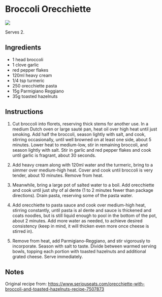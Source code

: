 # Broccoli Orecchiette
![](https://www.seriouseats.com/thmb/w8pvUxsKLOB6R4Q71bCMcpwew_4=/750x0/filters:no_upscale():max_bytes(150000):strip_icc():format(webp)/20230530-SEA-Broccoliorecchiette-AmandaSuarez-16-a005aec0dcd1443f9dce2c4f1a7f7019.jpg)

Serves 2.

## Ingredients
- 1 head broccoli
- 1 clove garlic
- red pepper flakes
- 120ml heavy cream
- 1/4 tsp turmeric
- 250 orecchiette pasta
- 15g Parmigiano Reggiano
- 35g toasted hazelnuts

## Instructions
1. Cut broccoli into florets, reserving thick stems for another use.
   In a medium Dutch oven or large sauté pan, heat oil over high heat until just smoking. 
   Add half the broccoli, season lightly with salt, and cook, stirring occasionally, until well browned on at least one side, about 5 minutes. Lower heat to medium-low, stir in remaining broccoli, and season lightly with salt. 
   Stir in garlic and red pepper flakes and cook until garlic is fragrant, about 30 seconds.

2. Add heavy cream along with 120ml water and the turmeric, bring to a simmer over medium-high heat. 
   Cover and cook until broccoli is very tender, about 10 minutes. 
   Remove from heat.

3. Meanwhile, bring a large pot of salted water to a boil. 
   Add orecchiette and cook until just shy of al dente (1 to 2 minutes fewer than package directions). 
   Drain pasta, reserving some of the pasta water.

4. Add orecchiette to pasta sauce and cook over medium-high heat, stirring constantly, until pasta is al dente and sauce is thickened and coats noodles, but is still liquid enough to pool in the bottom of the pot, about 2 minutes. 
   Add more water as needed, to achieve desired consistency (keep in mind, it will thicken even more once cheese is stirred in).

5. Remove from heat, add Parmigiano-Reggiano, and stir vigorously to incorporate. Season with salt to taste. Divide between warmed serving bowls, topping each portion with toasted hazelnuts and additional grated cheese. Serve immediately.

## Notes
Original recipe from: https://www.seriouseats.com/orecchiette-with-broccoli-and-toasted-hazelnuts-recipe-7507873